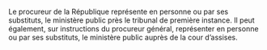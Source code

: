 Le procureur de la République représente en personne ou par ses substituts, le ministère public près le tribunal de première instance.
Il peut également, sur instructions du procureur général, représenter en personne ou par ses substituts, le ministère public auprès de la cour d’assises.